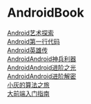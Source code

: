 # AndroidBook
[Android艺术探索](book/艺术探索.md)<br>
[Android第一行代码](book/第一行Android代码.md)<br>
[Android英雄传](book/Android英雄传.md)<br>
[AndroidAndroid神兵利器](book/Android神兵利器.md)<br>
[AndroidAndroid进阶之光](book/Android进阶之光.md)<br>
[AndroidAndroid进阶解密](book/Android进阶解密.md)<br>
[小灰的算法之旅](book/漫画小灰算法.md)<br>
[大前端入门指南](book/大前端入门指南.md)<br>